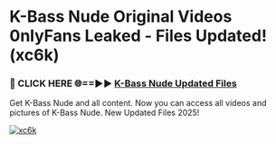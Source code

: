# K-Bass Nude Original Videos 0nlyFans Leaked - Files Updated! (xc6k)

<h3>🔴 CLICK HERE 🌐==►► <a href="https://tinyurl.com/y5r63du9" rel="nofollow">K-Bass Nude Updated Files</a></h3>

Get K-Bass Nude and all content. Now you can access all videos and pictures of K-Bass Nude. New Updated Files 2025!

[![xc6k](https://i.imgur.com/UVo9nyh.gif)](https://tinyurl.com/y5r63du9)